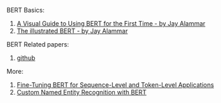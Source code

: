 BERT Basics:
1. <a href="http://jalammar.github.io/a-visual-guide-to-using-bert-for-the-first-time/">A Visual Guide to Using BERT for the First Time - by Jay Alammar</a>
2. <a href="http://jalammar.github.io/illustrated-bert/">The illustrated BERT - by Jay Alammar</a>

BERT Related papers:
1. <a href="https://github.com/tomohideshibata/BERT-related-papers">github</a>

More:
1. <a href="https://d2l.ai/chapter_natural-language-processing-applications/finetuning-bert.html">Fine-Tuning BERT for Sequence-Level and Token-Level Applications</a>
2. <a href="https://colab.research.google.com/github/NielsRogge/Transformers-Tutorials/blob/master/BERT/Custom_Named_Entity_Recognition_with_BERT_only_first_wordpiece.ipynb#scrollTo=zPDla1mmZiax">Custom Named Entity Recognition with BERT</a>
